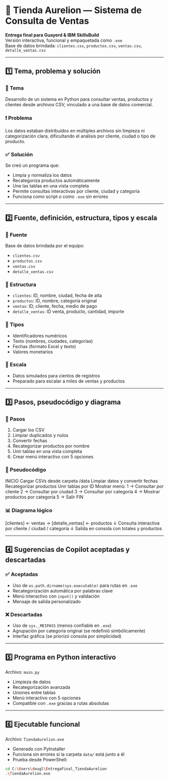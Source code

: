 # 🛒 Tienda Aurelion — Sistema de Consulta de Ventas

**Entrega final para Guayerd & IBM SkillsBuild**  
Versión interactiva, funcional y empaquetada como `.exe`  
Base de datos brindada: `clientes.csv`, `productos.csv`, `ventas.csv`, `detalle_ventas.csv`

---

## 1️⃣ Tema, problema y solución

### 🎯 Tema
Desarrollo de un sistema en Python para consultar ventas, productos y clientes desde archivos CSV, vinculado a una base de datos comercial.

### ❗ Problema
Los datos estaban distribuidos en múltiples archivos sin limpieza ni categorización clara, dificultando el análisis por cliente, ciudad o tipo de producto.

### ✅ Solución
Se creó un programa que:
- Limpia y normaliza los datos
- Recategoriza productos automáticamente
- Une las tablas en una vista completa
- Permite consultas interactivas por cliente, ciudad y categoría
- Funciona como script o como `.exe` sin errores

---

## 2️⃣ Fuente, definición, estructura, tipos y escala

### 📌 Fuente
Base de datos brindada por el equipo:  
- `clientes.csv`  
- `productos.csv`  
- `ventas.csv`  
- `detalle_ventas.csv`

### 🧱 Estructura
- `clientes`: ID, nombre, ciudad, fecha de alta  
- `productos`: ID, nombre, categoría original  
- `ventas`: ID, cliente, fecha, medio de pago  
- `detalle_ventas`: ID venta, producto, cantidad, importe

### 🧬 Tipos
- Identificadores numéricos  
- Texto (nombres, ciudades, categorías)  
- Fechas (formato Excel y texto)  
- Valores monetarios

### 📏 Escala
- Datos simulados para cientos de registros  
- Preparado para escalar a miles de ventas y productos

---

## 3️⃣ Pasos, pseudocódigo y diagrama

### 🔄 Pasos
1. Cargar los CSV
2. Limpiar duplicados y nulos
3. Convertir fechas
4. Recategorizar productos por nombre
5. Unir tablas en una vista completa
6. Crear menú interactivo con 5 opciones

### 🧾 Pseudocódigo
INICIO Cargar CSVs desde carpeta /data Limpiar datos y convertir fechas Recategorizar productos Unir tablas por ID Mostrar menú: 1 → Consultar por cliente 2 → Consultar por ciudad 3 → Consultar por categoría 4 → Mostrar productos por categoría 5 → Salir FIN


### 📊 Diagrama lógico
[clientes] ← ventas → [detalle_ventas] ← productos ↓ Consulta interactiva por cliente / ciudad / categoría ↓ Salida en consola con totales y productos


---

## 4️⃣ Sugerencias de Copilot aceptadas y descartadas

### ✅ Aceptadas
- Uso de `os.path.dirname(sys.executable)` para rutas en `.exe`
- Recategorización automática por palabras clave
- Menú interactivo con `input()` y validación
- Mensaje de salida personalizado

### ❌ Descartadas
- Uso de `sys._MEIPASS` (menos confiable en `.exe`)
- Agrupación por categoría original (se redefinió simbólicamente)
- Interfaz gráfica (se priorizó consola por simplicidad)

---

## 5️⃣ Programa en Python interactivo

Archivo: `main.py`  
- Limpieza de datos  
- Recategorización avanzada  
- Uniones entre tablas  
- Menú interactivo con 5 opciones  
- Compatible con `.exe` gracias a rutas absolutas

---

## 6️⃣ Ejecutable funcional

Archivo: `TiendaAurelion.exe`  
- Generado con PyInstaller  
- Funciona sin errores si la carpeta `data/` está junto a él  
- Prueba desde PowerShell:

```bash
cd C:\Users\dougl\EntregaFinal_TiendaAurelion
.\TiendaAurelion.exe

